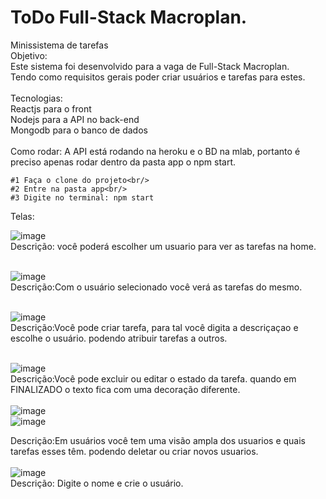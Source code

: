 # ToDo Full-Stack Macroplan. 


Minissistema de tarefas <br/>
Objetivo:<br/>
	Este sistema foi desenvolvido para a vaga de Full-Stack Macroplan. <br/>Tendo como requisitos gerais poder criar usuários e tarefas para estes. <br/><br/>
Tecnologias: <br/>
	Reactjs para o front<br/>
	Nodejs para a API no back-end <br/>
	Mongodb para o banco de dados<br/>
<br/>
Como rodar:
	A API está rodando na heroku e o BD na mlab, portanto é preciso apenas rodar dentro da pasta app o npm start. <br/>

	#1 Faça o clone do projeto<br/>
	#2 Entre na pasta app<br/>
	#3 Digite no terminal: npm start 
	
Telas:<br/>


![image](https://user-images.githubusercontent.com/78454799/169563000-655c1a7b-f0f0-405e-b8c9-034e9bab4992.png)<br/>
Descrição: você poderá escolher um usuario para ver as tarefas na home.<br/><br/>

![image](https://user-images.githubusercontent.com/78454799/169563462-427a73a4-a0e6-42ce-92a6-69d3f80c4c5b.png)<br/>
Descrição:Com o usuário selecionado você verá as tarefas do mesmo. <br/><br/>

![image](https://user-images.githubusercontent.com/78454799/169563895-f6243c30-6afc-4ac8-b557-3e2b4a857374.png)<br/>
Descrição:Você pode criar tarefa, para tal você digita a descriçaçao e escolhe o usuário. podendo atribuir tarefas a outros. <br/><br/>

![image](https://user-images.githubusercontent.com/78454799/169564397-d92f80d0-c71d-4971-9621-ae94303e718a.png)<br/>
Descrição:Você pode excluir ou editar o estado da tarefa. quando em FINALIZADO o texto fica com uma decoração diferente. <br/><br/>
![image](https://user-images.githubusercontent.com/78454799/169564552-388f89b3-cea3-46aa-99ff-518d2e93192e.png)<br/>
![image](https://user-images.githubusercontent.com/78454799/169564823-2556012f-ffbc-409c-a715-2fe3c0831bf1.png)<br/>

Descrição:Em usuários você tem uma visão ampla dos usuarios e quais tarefas esses têm. podendo deletar ou criar novos usuarios. <br/><br/>
![image](https://user-images.githubusercontent.com/78454799/169565234-6709b65e-9abb-42cd-a13f-b2feb99e0749.png)<br/>
Descrição: Digite o nome e crie o usuário. 



